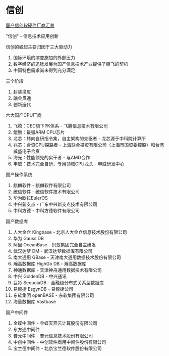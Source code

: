 # 信创

[国产信创软硬件厂商汇总](https://mp.weixin.qq.com/s/0IKqW46c7MiDBTES_-LBYA)

"信创" - 信息技术应用创新

信创的崛起主要归因于三大驱动力
1. 国际环境的演变施加的外部压力
2. 数字经济的迅猛发展为国产信息技术产业提供了腾飞的契机
3. 中国特色需求尚未得到充分满足

三个阶段
1. 封装换皮
2. 融会贯通
3. 创新迭代

六大国产CPU厂商
1. 飞腾：CEC旗下PK体系 - 飞腾信息技术有限公司
2. 鲲鹏：最强ARM CPU芯片
3. 龙芯：转向自研指令集，自主架构的先驱者 -   龙芯源于中科院计算所
4. 兆芯：合资CPU探路者 - 上海联合投资有限公司（上海市国资委控股）和台湾威盛电子合资
5. 海光：性能领先的实干者 - 与AMD合作
6. 申威：技术完全自研，专用领域CPU龙头 - 申威研发中心

国产操作系统
1. 麒麟软件 - 麒麟软件有限公司
2. 统信软件 - 统信软件技术有限公司
3. 华为欧拉EulerOS
4. 中兴新支点 -  广东中兴新支点技术有限公司
5. 中科方德 -  中科方德软件有限公司

国产数据库
1. 人大金仓 Kingbase -  北京人大金仓信息技术股份有限公司
2. 华为 Gauss DB
3. 阿里 OceanBase - 蚂蚁集团完全自主研发
4. 武汉达梦 DM - 武汉达梦数据库有限公司
5. 南大通用 GBase - 天津南大通用数据技术股份有限公司
6. 瀚高数据库 HighGo DB - 瀚高数据库
7. 神通数据库 - 天津神舟通用数据技术有限公司
8. 中兴 GoldenDB - 中兴通讯
9. 巨衫 SequoiaDB - 金融级分布式关系型数据库
10. 易鲸捷 EsgynDB - 易鲸捷公司
11. 东软集团 openBASE - 东软集团有限公司
12. 海量数据库 Vastbase

国产中间件
1. 金蝶中间件 - 金蝶天燕云计算股份有限公司
2. 东方通中间件
3. 普元中间件 - 普元信息技术股份有限公司
4. 中创中间件 - 中创软件商用中间件股份有限公司
5. 宝兰德中间件 - 北京宝兰德软件股份有限公司




